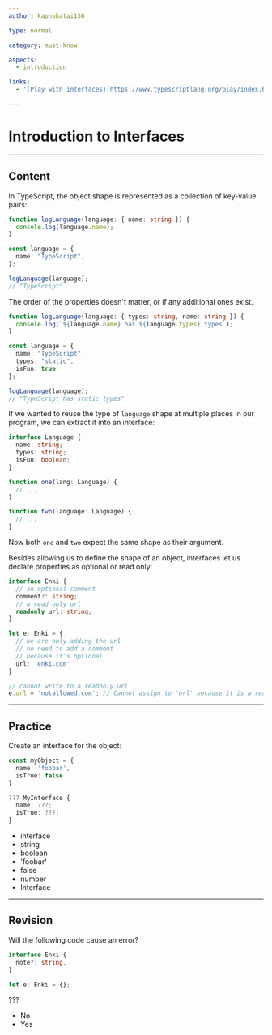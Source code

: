 ```yaml
---
author: kapnobatai136

type: normal

category: must-know

aspects:
  - introduction

links:
  - '(Play with interfaces)[https://www.typescriptlang.org/play/index.html?ssl=1&ssc=1&pln=16&pc=88#code/JYOwLgpgTgZghgYwgAgKIgNbGQbwFDLID0RycIyA9gA5jCUhwA2yClAtuxOAax1+AD8ALmQBnMFFABzANy8SZZFAhwAJlRBMAnsgCuUJrxXqGO-YdESpIOXgC+ePEwhhkEUeizIAvLgWkAO4ocCqa5upqMshgABYoBkaEiiCUyCAQEBpgaZFKbJzcYAHIAEYQCHB6YijAYADkYlS09IxJFkyi9dxYAHQF9Q5OipUgqW6BUpAxucqqama6iXgQvYm+yPXjzEyUwWr9HPWyxKQAwuTjZGJiwNIUOZuJ9WUVVTXIdZ9NcHPqALSLZDUKA0aBgbS9IA]{website}'

---
```


# Introduction to Interfaces

---
## Content

In TypeScript, the object shape is represented as a collection of key-value pairs:

```ts
function logLanguage(language: { name: string }) {
  console.log(language.name);
}

const language = {
  name: "TypeScript",
};

logLanguage(language);
// "TypeScript"
```

The order of the properties doesn't matter, or if any additional ones exist.

```ts
function logLanguage(language: { types: string, name: string }) {
  console.log(`${language.name} has ${language.types} types`);
}

const language = {
  name: "TypeScript",
  types: "static",
  isFun: true
};

logLanguage(language);
// "TypeScript has static types"
```

If we wanted to reuse the type of `language` shape at multiple places in our program, we can extract it into an interface:

```ts
interface Language {
  name: string;
  types: string;
  isFun: boolean;
}

function one(lang: Language) {
  // ...
}

function two(language: Language) {
  // ...
}
```

Now both `one` and `two` expect the same shape as their argument.

Besides allowing us to define the shape of an object, interfaces let us declare properties as optional or read only:

```ts
interface Enki {
  // an optional comment
  comment?: string;
  // a read only url
  readonly url: string;
}

let e: Enki = {
  // we are only adding the url
  // no need to add a comment
  // because it's optional
  url: 'enki.com'
}

// cannot write to a readonly url
e.url = 'notallowed.com'; // Cannot assign to 'url' because it is a read-only property.
```

---
## Practice

Create an interface for the object:

```ts
const myObject = {
  name: 'foobar',
  isTrue: false
}

??? MyInterface {
  name: ???;
  isTrue: ???;
}
```

* interface
* string
* boolean
* 'foobar'
* false
* number
* Interface

---
## Revision

Will the following code cause an error?

```ts
interface Enki {
  note?: string,
}

let e: Enki = {};
```

???

* No
* Yes
